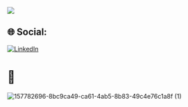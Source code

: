 



![](https://github-readme-stats.vercel.app/api/top-langs/?username=devAyyoub&theme=dark&hide_border=false&include_all_commits=false&count_private=false&layout=compact)

## 🌐 Social:
[![LinkedIn](https://img.shields.io/badge/LinkedIn-%230077B5.svg?logo=linkedin&logoColor=white)](https://www.linkedin.com/in/ayyoub-amjahed-abed-06846b290) 
# 💫
![157782696-8bc9ca49-ca61-4ab5-8b83-49c4e76c1a8f (1)](https://github.com/devAyyoub/devAyyoub/assets/84755795/c6dd3e57-7a58-4c0b-ab61-ec65eeef8365)
